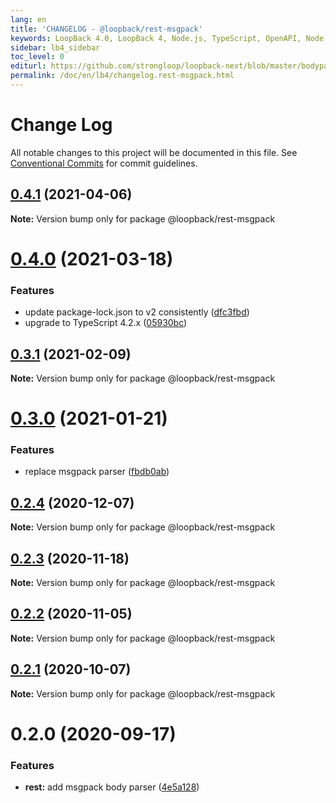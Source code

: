 ```yaml
---
lang: en
title: 'CHANGELOG - @loopback/rest-msgpack'
keywords: LoopBack 4.0, LoopBack 4, Node.js, TypeScript, OpenAPI, Node.js, TypeScript, OpenAPI, CHANGELOG
sidebar: lb4_sidebar
toc_level: 0
editurl: https://github.com/strongloop/loopback-next/blob/master/bodyparsers/rest-msgpack/CHANGELOG.md
permalink: /doc/en/lb4/changelog.rest-msgpack.html
---
```


# Change Log

All notable changes to this project will be documented in this file.
See [Conventional Commits](https://conventionalcommits.org) for commit guidelines.

## [0.4.1](https://github.com/strongloop/loopback-next/compare/@loopback/rest-msgpack@0.4.0...@loopback/rest-msgpack@0.4.1) (2021-04-06)

**Note:** Version bump only for package @loopback/rest-msgpack





# [0.4.0](https://github.com/strongloop/loopback-next/compare/@loopback/rest-msgpack@0.3.1...@loopback/rest-msgpack@0.4.0) (2021-03-18)


### Features

* update package-lock.json to v2 consistently ([dfc3fbd](https://github.com/strongloop/loopback-next/commit/dfc3fbdae0c9ca9f34c64154a471bef22d5ac6b7))
* upgrade to TypeScript 4.2.x ([05930bc](https://github.com/strongloop/loopback-next/commit/05930bc0cece3909dd66f75ad91eeaa2d365a480))





## [0.3.1](https://github.com/strongloop/loopback-next/compare/@loopback/rest-msgpack@0.3.0...@loopback/rest-msgpack@0.3.1) (2021-02-09)

**Note:** Version bump only for package @loopback/rest-msgpack





# [0.3.0](https://github.com/strongloop/loopback-next/compare/@loopback/rest-msgpack@0.2.4...@loopback/rest-msgpack@0.3.0) (2021-01-21)


### Features

* replace msgpack parser ([fbdb0ab](https://github.com/strongloop/loopback-next/commit/fbdb0abe6c8b3f1025183c91a12e1cff4e5952df))





## [0.2.4](https://github.com/strongloop/loopback-next/compare/@loopback/rest-msgpack@0.2.3...@loopback/rest-msgpack@0.2.4) (2020-12-07)

**Note:** Version bump only for package @loopback/rest-msgpack





## [0.2.3](https://github.com/strongloop/loopback-next/compare/@loopback/rest-msgpack@0.2.2...@loopback/rest-msgpack@0.2.3) (2020-11-18)

**Note:** Version bump only for package @loopback/rest-msgpack





## [0.2.2](https://github.com/strongloop/loopback-next/compare/@loopback/rest-msgpack@0.2.1...@loopback/rest-msgpack@0.2.2) (2020-11-05)

**Note:** Version bump only for package @loopback/rest-msgpack





## [0.2.1](https://github.com/strongloop/loopback-next/compare/@loopback/rest-msgpack@0.2.0...@loopback/rest-msgpack@0.2.1) (2020-10-07)

**Note:** Version bump only for package @loopback/rest-msgpack





# 0.2.0 (2020-09-17)


### Features

* **rest:** add msgpack body parser ([4e5a128](https://github.com/strongloop/loopback-next/commit/4e5a128765c0fecc2c66a61da83b7013132b450a))

